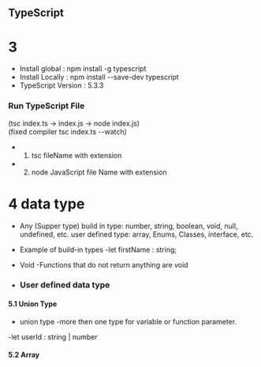 ## TypeScript

# 3
- Install global : npm install -g typescript
- Install Locally : npm install --save-dev typescript
- TypeScript Version : 5.3.3

### Run TypeScript File 

(tsc index.ts -> index.js -> node index.js) <br>
(fixed compiler tsc index.ts --watch)
- 1. tsc fileName with extension
- 2. node JavaScript file Name with extension

# 4 data type

- Any (Supper type)
build in type: number, string, boolean, void, null, undefined, etc.
user defined type: array, Enums, Classes, interface, etc.

- Example of build-in types
    -let firstName : string;
- Void 
    -Functions that do not return anything are void

- ### User defined data type

#### 5.1 Union Type

- union type -more then one type for variable or function parameter.

 -let userId : string | number


 #### 5.2 Array
